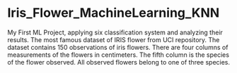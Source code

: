 # Iris_Flower_MachineLearning_KNN
My First ML Project, applying six classification system and analyzing their results. The most famous dataset of IRIS flower from UCI repository.
The dataset contains 150 observations of iris flowers. There are four columns of measurements of the flowers in centimeters. The fifth column is the species of the flower observed. All observed flowers belong to one of three species.

